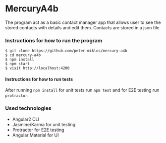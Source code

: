 # MercuryA4b

The program act as a basic contact manager app that allows user to see the stored contacts with details and edit them. Contacts are stored in a json file.

### Instructions for how to run the program

```
$ git clone https://github.com/peter-miklos/mercury-a4b
$ cd mercury-a4b
$ npm install
$ npm start
$ visit http://localhost:4200
```
#### Instructions for how to run tests
After running ```npm install``` for unit tests run ```npm test``` and for E2E testing run ```protractor```.

### Used technologies
- Angular2 CLI
- Jasmine/Karma for unit testing
- Protractor for E2E testing
- Angular Material for UI
